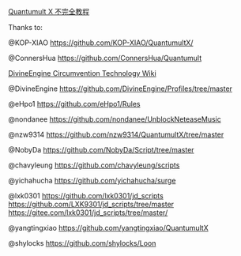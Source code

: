 [Quantumult X 不完全教程](https://www.notion.so/Quantumult-X-1d32ddc6e61c4892ad2ec5ea47f00917)

Thanks to:

@KOP-XIAO https://github.com/KOP-XIAO/QuantumultX/

@ConnersHua https://github.com/ConnersHua/Quantumult

[DivineEngine Circumvention Technology Wiki](https://www.notion.so/DivineEngine-Circumvention-Technology-Wiki-0fdb36a8d71a4151983d23fbc866759c)

@DivineEngine https://github.com/DivineEngine/Profiles/tree/master

@eHpo1 https://github.com/eHpo1/Rules

@nondanee https://github.com/nondanee/UnblockNeteaseMusic

@nzw9314 https://github.com/nzw9314/QuantumultX/tree/master

@NobyDa https://github.com/NobyDa/Script/tree/master

@chavyleung https://github.com/chavyleung/scripts

@yichahucha https://github.com/yichahucha/surge

@lxk0301 https://github.com/lxk0301/jd_scripts
https://github.com/LXK9301/jd_scripts/tree/master
https://gitee.com/lxk0301/jd_scripts/tree/master/

@yangtingxiao https://github.com/yangtingxiao/QuantumultX

@shylocks https://github.com/shylocks/Loon
